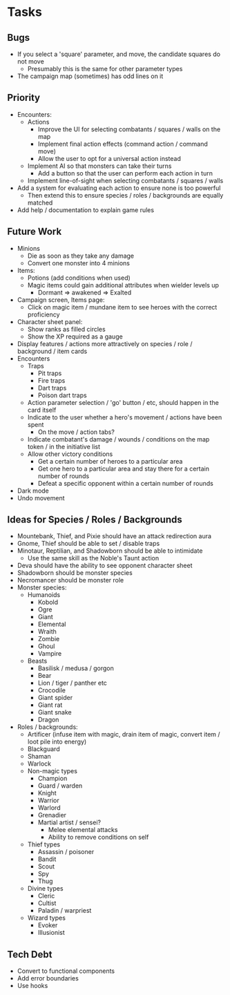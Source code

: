 # Tasks

## Bugs

* If you select a 'square' parameter, and move, the candidate squares do not move
  * Presumably this is the same for other parameter types
* The campaign map (sometimes) has odd lines on it

## Priority

* Encounters:
  * Actions
    * Improve the UI for selecting combatants / squares / walls on the map
    * Implement final action effects (command action / command move)
    * Allow the user to opt for a universal action instead
  * Implement AI so that monsters can take their turns
    * Add a button so that the user can perform each action in turn
  * Implement line-of-sight when selecting combatants / squares / walls
* Add a system for evaluating each action to ensure none is too powerful
  * Then extend this to ensure species / roles / backgrounds are equally matched
* Add help / documentation to explain game rules

## Future Work

* Minions
  * Die as soon as they take any damage
  * Convert one monster into 4 minions
* Items:
  * Potions (add conditions when used)
  * Magic items could gain additional attributes when wielder levels up
    * Dormant => awakened => Exalted
* Campaign screen, Items page:
  * Click on magic item / mundane item to see heroes with the correct proficiency
* Character sheet panel:
  * Show ranks as filled circles
  * Show the XP required as a gauge
* Display features / actions more attractively on species / role / background / item cards
* Encounters
  * Traps
    * Pit traps
    * Fire traps
    * Dart traps
    * Poison dart traps
  * Action parameter selection / 'go' button / etc, should happen in the card itself
  * Indicate to the user whether a hero's movement / actions have been spent
    * On the move / action tabs?
  * Indicate combatant's damage / wounds / conditions on the map token / in the initiative list
  * Allow other victory conditions
    * Get a certain number of heroes to a particular area
    * Get one hero to a particular area and stay there for a certain number of rounds
    * Defeat a specific opponent within a certain number of rounds
* Dark mode
* Undo movement

## Ideas for Species / Roles / Backgrounds

* Mountebank, Thief, and Pixie should have an attack redirection aura
* Gnome, Thief should be able to set / disable traps
* Minotaur, Reptilian, and Shadowborn should be able to intimidate
  * Use the same skill as the Noble's Taunt action
* Deva should have the ability to see opponent character sheet
* Shadowborn should be monster species
* Necromancer should be monster role
* Monster species:
  * Humanoids
    * Kobold
    * Ogre
    * Giant
    * Elemental
    * Wraith
    * Zombie
    * Ghoul
    * Vampire
  * Beasts
    * Basilisk / medusa / gorgon
    * Bear
    * Lion / tiger / panther etc
    * Crocodile
    * Giant spider
    * Giant rat
    * Giant snake
    * Dragon
* Roles / backgrounds:
  * Artificer (infuse item with magic, drain item of magic, convert item / loot pile into energy)
  * Blackguard
  * Shaman
  * Warlock
  * Non-magic types
    * Champion
    * Guard / warden
    * Knight
    * Warrior
    * Warlord
    * Grenadier
    * Martial artist / sensei?
      * Melee elemental attacks
      * Ability to remove conditions on self
  * Thief types
    * Assassin / poisoner
    * Bandit
    * Scout
    * Spy
    * Thug
  * Divine types
    * Cleric
    * Cultist
    * Paladin / warpriest
  * Wizard types
    * Evoker
    * Illusionist

## Tech Debt

* Convert to functional components
* Add error boundaries
* Use hooks
